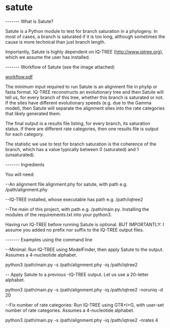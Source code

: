 # satute

------- What is Satute?

Satute is a Python module to test for branch saturation in a phylogeny. In most of cases, a branch is saturated if it is too long, although sometimes the cause is more technical than just branch length.

Importantly, Satute is highly dependent on IQ-TREE (http://www.iqtree.org), which we assume the user has installed.

------- Workflow of Satute (see the image attached)

[workflow.pdf](https://github.com/cassiusma/satute/files/11662009/workflow.pdf)

The minimum input required to run Satute is an alignment file in phylip or fasta format. IQ-TREE reconstructs an evolutionary tree and then Satute will tell us, for every branch of this tree, whether this branch is saturated or not. If the sites have different evolutionary speeds (e.g. due to the Gamma model), then Satute will separate the alignment sites into the rate categories that likely generated them.

The final output is a results file listing, for every branch, its saturation status. If there are different rate categories, then one results file is output for each category.

The statistic we use to test for branch saturation is the coherence of the branch, which has a value typically between 0 (saturated) and 1 (unsaturated).

------- Ingredients

You will need:

--An alignment file alignment.phy for satute, with path e.g. /path/alignment.phy

--IQ-TREE installed, whose executable has path e.g. /path/iqtree2

--The main of this project, with path e.g. /path/main.py.  Installing the modules of the requirements.txt into your python3.

Having run IQ-TREE before running Satute is optional. BUT IMPORTANTLY: I assume you added no prefix nor suffix to the IQ-TREE output files.


------- Examples using the command line

--Minimal: Run IQ-TREE using ModelFinder, then apply Satute to the output. Assumes a 4-nucleotide alphabet.

python3 /path/main.py -s /path/alignment.phy -iq /path/iqtree2

-- Apply Satute to a previous -IQ-TREE output. Let us use a 20-letter alphabet.

python3 /path/main.py -s /path/alignment.phy -iq /path/iqtree2 -noruniq -d 20

--Fix number of rate categories: Run IQ-TREE using GTR+I+G, with user-set number of rate categories. Assumes a 4-nucleotide alphabet.

python3 /path/main.py -s /path/alignment.phy -iq /path/iqtree2 -nrates 4









